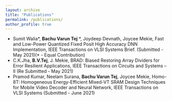 ```yaml
---
layout: archive
title: "Publications"
permalink: /publications/
author_profile: true
---
```


* Sumit Walia\*, **Bachu Varun Tej** \*, Joydeep Devnath, Joycee Mekie, Fast and Low-Power Quantized Fixed Posit High Accuracy DNN Implementation, IEEE Transactions on VLSI Systems Brief. (Submitted - May 2021)(\* - Equal Contribution)
* C.K.Jha, **B.V.Tej**, J. Mekie, BRAD: Biased Restoring Array Dividers for Error Resilient Applications, IEEE Transactions on Circuits and Systems – II (Re Submitted - May 2021)
* Pramod Kumar, Neelam Surana, **Bachu Varun Tej**, Joycee Mekie, Homo-8T: Homogeneous Energy-Efficient Mixed-VT SRAM Design Techniques for Mobile Video Decoder and Neural Network, IEEE Transactions on VLSI Systems (Submitted - June 2021)
